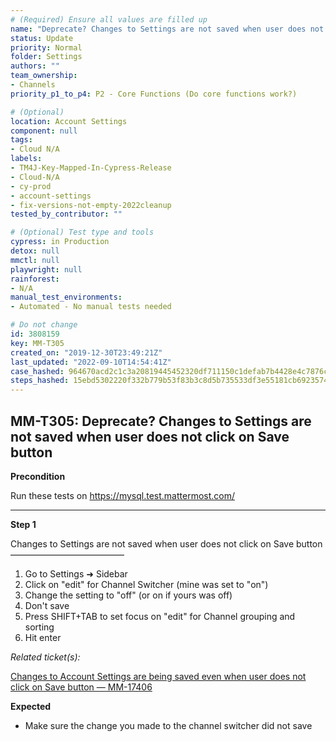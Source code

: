 ```yaml
---
# (Required) Ensure all values are filled up
name: "Deprecate? Changes to Settings are not saved when user does not click on Save button"
status: Update
priority: Normal
folder: Settings
authors: ""
team_ownership:
- Channels
priority_p1_to_p4: P2 - Core Functions (Do core functions work?)

# (Optional)
location: Account Settings
component: null
tags:
- Cloud N/A
labels:
- TM4J-Key-Mapped-In-Cypress-Release
- Cloud-N/A
- cy-prod
- account-settings
- fix-versions-not-empty-2022cleanup
tested_by_contributor: ""

# (Optional) Test type and tools
cypress: in Production
detox: null
mmctl: null
playwright: null
rainforest:
- N/A
manual_test_environments:
- Automated - No manual tests needed

# Do not change
id: 3808159
key: MM-T305
created_on: "2019-12-30T23:49:21Z"
last_updated: "2022-09-10T14:54:41Z"
case_hashed: 964670acd2c1c3a20819445452320df711150c1defab7b4428e4c7876c4300cf79d3e1a88520208918b296e03e3fa9de
steps_hashed: 15ebd5302220f332b779b53f83b3c8d5b735533df3e55181cb6923574f96af177c0b4d7b1e944ab7a0aa8c3fc83de308
---
```


<!-- (Auto-generated) Based on frontmatter's "key" and "name" -->

## MM-T305: Deprecate? Changes to Settings are not saved when user does not click on Save button

**Precondition**

Run these tests on <https://mysql.test.mattermost.com/>

---

**Step 1**

Changes to Settings are not saved when user does not click on Save button\
––––––––––––––––––––––––––

1. Go to Settings ➜ Sidebar
2. Click on "edit" for Channel Switcher (mine was set to "on")
3. Change the setting to "off" (or on if yours was off)
4. Don't save
5. Press SHIFT+TAB to set focus on "edit" for Channel grouping and sorting
6. Hit enter

_Related ticket(s):_

[Changes to Account Settings are being saved even when user does not click on Save button — MM-17406](https://mattermost.atlassian.net/browse/MM-17406)

**Expected**

- Make sure the change you made to the channel switcher did not save
